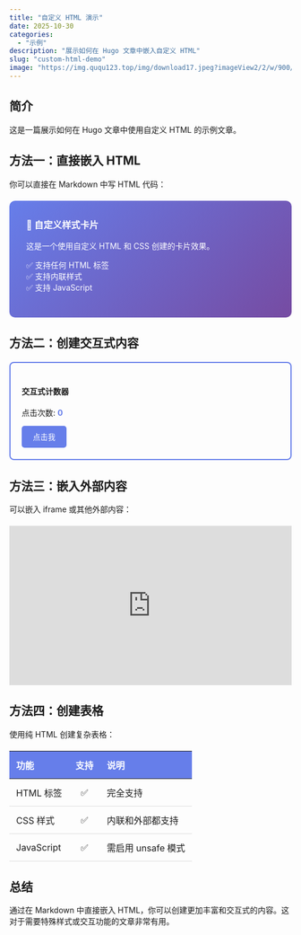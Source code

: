 ```yaml
---
title: "自定义 HTML 演示"
date: 2025-10-30
categories:
  - "示例"
description: "展示如何在 Hugo 文章中嵌入自定义 HTML"
slug: "custom-html-demo"
image: "https://img.ququ123.top/img/download17.jpeg?imageView2/2/w/900/h/480"
---
```


## 简介

这是一篇展示如何在 Hugo 文章中使用自定义 HTML 的示例文章。

## 方法一：直接嵌入 HTML

你可以直接在 Markdown 中写 HTML 代码：

<div style="background: linear-gradient(135deg, #667eea 0%, #764ba2 100%); padding: 30px; border-radius: 10px; color: white; margin: 20px 0;">
  <h3 style="margin-top: 0;">🎨 自定义样式卡片</h3>
  <p>这是一个使用自定义 HTML 和 CSS 创建的卡片效果。</p>
  <ul style="list-style: none; padding: 0;">
    <li>✅ 支持任何 HTML 标签</li>
    <li>✅ 支持内联样式</li>
    <li>✅ 支持 JavaScript</li>
  </ul>
</div>

## 方法二：创建交互式内容

<div id="interactive-demo" style="border: 2px solid #667eea; padding: 20px; border-radius: 8px; margin: 20px 0;">
  <h4>交互式计数器</h4>
  <p>点击次数: <span id="counter" style="font-weight: bold; color: #667eea;">0</span></p>
  <button onclick="incrementCounter()" style="background: #667eea; color: white; border: none; padding: 10px 20px; border-radius: 5px; cursor: pointer;">
    点击我
  </button>
</div>

<script>
let count = 0;
function incrementCounter() {
  count++;
  document.getElementById('counter').textContent = count;
}
</script>

## 方法三：嵌入外部内容

可以嵌入 iframe 或其他外部内容：

<div style="position: relative; padding-bottom: 56.25%; height: 0; overflow: hidden; margin: 20px 0;">
  <iframe 
    style="position: absolute; top: 0; left: 0; width: 100%; height: 100%; border: 0;" 
    src="https://www.example.com" 
    title="示例页面">
  </iframe>
</div>

## 方法四：创建表格

使用纯 HTML 创建复杂表格：

<table style="width: 100%; border-collapse: collapse; margin: 20px 0;">
  <thead style="background: #667eea; color: white;">
    <tr>
      <th style="padding: 12px; text-align: left;">功能</th>
      <th style="padding: 12px; text-align: center;">支持</th>
      <th style="padding: 12px; text-align: left;">说明</th>
    </tr>
  </thead>
  <tbody>
    <tr style="border-bottom: 1px solid #ddd;">
      <td style="padding: 12px;">HTML 标签</td>
      <td style="padding: 12px; text-align: center;">✅</td>
      <td style="padding: 12px;">完全支持</td>
    </tr>
    <tr style="border-bottom: 1px solid #ddd;">
      <td style="padding: 12px;">CSS 样式</td>
      <td style="padding: 12px; text-align: center;">✅</td>
      <td style="padding: 12px;">内联和外部都支持</td>
    </tr>
    <tr style="border-bottom: 1px solid #ddd;">
      <td style="padding: 12px;">JavaScript</td>
      <td style="padding: 12px; text-align: center;">✅</td>
      <td style="padding: 12px;">需启用 unsafe 模式</td>
    </tr>
  </tbody>
</table>

## 总结

通过在 Markdown 中直接嵌入 HTML，你可以创建更加丰富和交互式的内容。这对于需要特殊样式或交互功能的文章非常有用。


